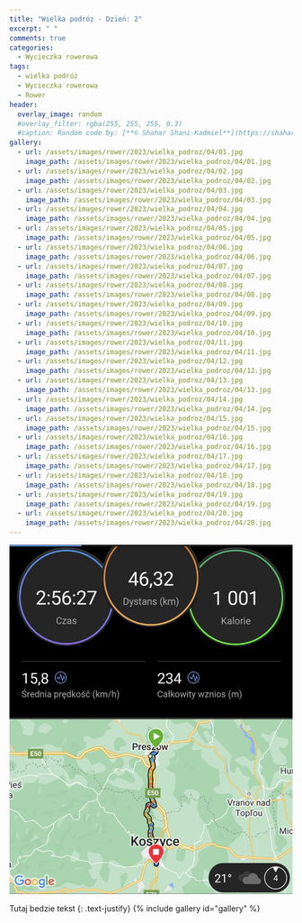 ```yaml
---
title: "Wielka podróz - Dzień: 2"
excerpt: " "
comments: true
categories:
  - Wycieczka rowerowa
tags:
  - wielka podróż
  - Wycieczka rowerowa
  - Rower
header:
  overlay_image: random
  #overlay_filter: rgba(255, 255, 255, 0.3)
  #caption: Random code by: [**© Shahar Shani-Kadmiel**](https://shaharkadmiel.github.io)"
gallery:
  - url: /assets/images/rower/2023/wielka_podroz/04/01.jpg
    image_path: /assets/images/rower/2023/wielka_podroz/04/01.jpg
  - url: /assets/images/rower/2023/wielka_podroz/04/02.jpg
    image_path: /assets/images/rower/2023/wielka_podroz/04/02.jpg
  - url: /assets/images/rower/2023/wielka_podroz/04/03.jpg
    image_path: /assets/images/rower/2023/wielka_podroz/04/03.jpg
  - url: /assets/images/rower/2023/wielka_podroz/04/04.jpg
    image_path: /assets/images/rower/2023/wielka_podroz/04/04.jpg
  - url: /assets/images/rower/2023/wielka_podroz/04/05.jpg
    image_path: /assets/images/rower/2023/wielka_podroz/04/05.jpg
  - url: /assets/images/rower/2023/wielka_podroz/04/06.jpg
    image_path: /assets/images/rower/2023/wielka_podroz/04/06.jpg
  - url: /assets/images/rower/2023/wielka_podroz/04/07.jpg
    image_path: /assets/images/rower/2023/wielka_podroz/04/07.jpg
  - url: /assets/images/rower/2023/wielka_podroz/04/08.jpg
    image_path: /assets/images/rower/2023/wielka_podroz/04/08.jpg
  - url: /assets/images/rower/2023/wielka_podroz/04/09.jpg
    image_path: /assets/images/rower/2023/wielka_podroz/04/09.jpg
  - url: /assets/images/rower/2023/wielka_podroz/04/10.jpg
    image_path: /assets/images/rower/2023/wielka_podroz/04/10.jpg
  - url: /assets/images/rower/2023/wielka_podroz/04/11.jpg
    image_path: /assets/images/rower/2023/wielka_podroz/04/11.jpg
  - url: /assets/images/rower/2023/wielka_podroz/04/12.jpg
    image_path: /assets/images/rower/2023/wielka_podroz/04/12.jpg
  - url: /assets/images/rower/2023/wielka_podroz/04/13.jpg
    image_path: /assets/images/rower/2023/wielka_podroz/04/13.jpg
  - url: /assets/images/rower/2023/wielka_podroz/04/14.jpg
    image_path: /assets/images/rower/2023/wielka_podroz/04/14.jpg
  - url: /assets/images/rower/2023/wielka_podroz/04/15.jpg
    image_path: /assets/images/rower/2023/wielka_podroz/04/15.jpg
  - url: /assets/images/rower/2023/wielka_podroz/04/16.jpg
    image_path: /assets/images/rower/2023/wielka_podroz/04/16.jpg
  - url: /assets/images/rower/2023/wielka_podroz/04/17.jpg
    image_path: /assets/images/rower/2023/wielka_podroz/04/17.jpg
  - url: /assets/images/rower/2023/wielka_podroz/04/18.jpg
    image_path: /assets/images/rower/2023/wielka_podroz/04/18.jpg
  - url: /assets/images/rower/2023/wielka_podroz/04/19.jpg
    image_path: /assets/images/rower/2023/wielka_podroz/04/19.jpg
  - url: /assets/images/rower/2023/wielka_podroz/04/20.jpg
    image_path: /assets/images/rower/2023/wielka_podroz/04/20.jpg
---
```

![mapka](/assets/images/rower/2023/wielka_podroz/04/mapka.png)

Tutaj bedzie tekst
{: .text-justify}
{% include gallery id="gallery" %}
